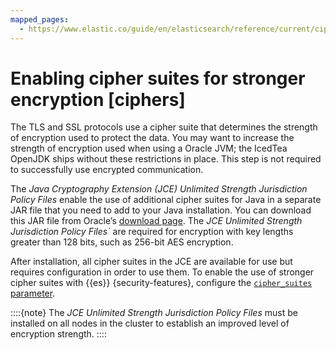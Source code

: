 ```yaml
---
mapped_pages:
  - https://www.elastic.co/guide/en/elasticsearch/reference/current/ciphers.html
---
```


# Enabling cipher suites for stronger encryption [ciphers]

The TLS and SSL protocols use a cipher suite that determines the strength of encryption used to protect the data. You may want to increase the strength of encryption used when using a Oracle JVM; the IcedTea OpenJDK ships without these restrictions in place. This step is not required to successfully use encrypted communication.

The *Java Cryptography Extension (JCE) Unlimited Strength Jurisdiction Policy Files* enable the use of additional cipher suites for Java in a separate JAR file that you need to add to your Java installation. You can download this JAR file from Oracle’s [download page](http://www.oracle.com/technetwork/java/javase/downloads/index.md). The *JCE Unlimited Strength Jurisdiction Policy Files`* are required for encryption with key lengths greater than 128 bits, such as 256-bit AES encryption.

After installation, all cipher suites in the JCE are available for use but requires configuration in order to use them. To enable the use of stronger cipher suites with {{es}} {security-features}, configure the [`cipher_suites` parameter](https://www.elastic.co/guide/en/elasticsearch/reference/current/security-settings.html#ssl-tls-settings).

::::{note} 
The *JCE Unlimited Strength Jurisdiction Policy Files* must be installed on all nodes in the cluster to establish an improved level of encryption strength.
::::


